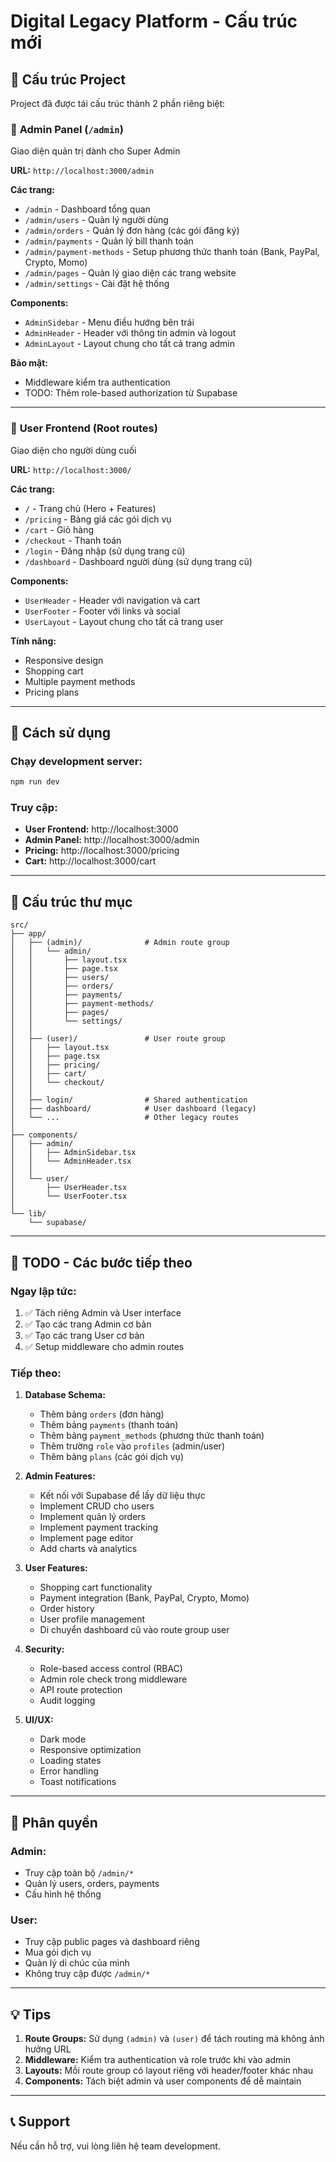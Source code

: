 # Digital Legacy Platform - Cấu trúc mới

## 📁 Cấu trúc Project

Project đã được tái cấu trúc thành 2 phần riêng biệt:

### 🔐 **Admin Panel** (`/admin`)
Giao diện quản trị dành cho Super Admin

**URL:** `http://localhost:3000/admin`

**Các trang:**
- `/admin` - Dashboard tổng quan
- `/admin/users` - Quản lý người dùng
- `/admin/orders` - Quản lý đơn hàng (các gói đăng ký)
- `/admin/payments` - Quản lý bill thanh toán
- `/admin/payment-methods` - Setup phương thức thanh toán (Bank, PayPal, Crypto, Momo)
- `/admin/pages` - Quản lý giao diện các trang website
- `/admin/settings` - Cài đặt hệ thống

**Components:**
- `AdminSidebar` - Menu điều hướng bên trái
- `AdminHeader` - Header với thông tin admin và logout
- `AdminLayout` - Layout chung cho tất cả trang admin

**Bảo mật:**
- Middleware kiểm tra authentication
- TODO: Thêm role-based authorization từ Supabase

---

### 👤 **User Frontend** (Root routes)
Giao diện cho người dùng cuối

**URL:** `http://localhost:3000/`

**Các trang:**
- `/` - Trang chủ (Hero + Features)
- `/pricing` - Bảng giá các gói dịch vụ
- `/cart` - Giỏ hàng
- `/checkout` - Thanh toán
- `/login` - Đăng nhập (sử dụng trang cũ)
- `/dashboard` - Dashboard người dùng (sử dụng trang cũ)

**Components:**
- `UserHeader` - Header với navigation và cart
- `UserFooter` - Footer với links và social
- `UserLayout` - Layout chung cho tất cả trang user

**Tính năng:**
- Responsive design
- Shopping cart
- Multiple payment methods
- Pricing plans

---

## 🚀 Cách sử dụng

### Chạy development server:
```bash
npm run dev
```

### Truy cập:
- **User Frontend:** http://localhost:3000
- **Admin Panel:** http://localhost:3000/admin
- **Pricing:** http://localhost:3000/pricing
- **Cart:** http://localhost:3000/cart

---

## 🔧 Cấu trúc thư mục

```
src/
├── app/
│   ├── (admin)/              # Admin route group
│   │   └── admin/
│   │       ├── layout.tsx
│   │       ├── page.tsx
│   │       ├── users/
│   │       ├── orders/
│   │       ├── payments/
│   │       ├── payment-methods/
│   │       ├── pages/
│   │       └── settings/
│   │
│   ├── (user)/               # User route group
│   │   ├── layout.tsx
│   │   ├── page.tsx
│   │   ├── pricing/
│   │   ├── cart/
│   │   └── checkout/
│   │
│   ├── login/                # Shared authentication
│   ├── dashboard/            # User dashboard (legacy)
│   └── ...                   # Other legacy routes
│
├── components/
│   ├── admin/
│   │   ├── AdminSidebar.tsx
│   │   └── AdminHeader.tsx
│   │
│   └── user/
│       ├── UserHeader.tsx
│       └── UserFooter.tsx
│
└── lib/
    └── supabase/
```

---

## 📝 TODO - Các bước tiếp theo

### Ngay lập tức:
1. ✅ Tách riêng Admin và User interface
2. ✅ Tạo các trang Admin cơ bản
3. ✅ Tạo các trang User cơ bản
4. ✅ Setup middleware cho admin routes

### Tiếp theo:
1. **Database Schema:**
   - Thêm bảng `orders` (đơn hàng)
   - Thêm bảng `payments` (thanh toán)
   - Thêm bảng `payment_methods` (phương thức thanh toán)
   - Thêm trường `role` vào `profiles` (admin/user)
   - Thêm bảng `plans` (các gói dịch vụ)

2. **Admin Features:**
   - Kết nối với Supabase để lấy dữ liệu thực
   - Implement CRUD cho users
   - Implement quản lý orders
   - Implement payment tracking
   - Implement page editor
   - Add charts và analytics

3. **User Features:**
   - Shopping cart functionality
   - Payment integration (Bank, PayPal, Crypto, Momo)
   - Order history
   - User profile management
   - Di chuyển dashboard cũ vào route group user

4. **Security:**
   - Role-based access control (RBAC)
   - Admin role check trong middleware
   - API route protection
   - Audit logging

5. **UI/UX:**
   - Dark mode
   - Responsive optimization
   - Loading states
   - Error handling
   - Toast notifications

---

## 🔐 Phân quyền

### Admin:
- Truy cập toàn bộ `/admin/*`
- Quản lý users, orders, payments
- Cấu hình hệ thống

### User:
- Truy cập public pages và dashboard riêng
- Mua gói dịch vụ
- Quản lý di chúc của mình
- Không truy cập được `/admin/*`

---

## 💡 Tips

1. **Route Groups:** Sử dụng `(admin)` và `(user)` để tách routing mà không ảnh hưởng URL
2. **Middleware:** Kiểm tra authentication và role trước khi vào admin
3. **Layouts:** Mỗi route group có layout riêng với header/footer khác nhau
4. **Components:** Tách biệt admin và user components để dễ maintain

---

## 📞 Support

Nếu cần hỗ trợ, vui lòng liên hệ team development.
